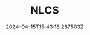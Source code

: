 ---
title: NLCS
summary: The proposed NLCS is a combined post-processing method that incorporates non-linearity and higher-order representation into the residual propagation to address intricate node relationships effectively.
tags:
  - Deep Learning
  - Graph
date: '2024-04-15T15:43:18.287503Z'

# Optional external URL for project (replaces project detail page).
external_link: ''

links:
  - icon: github
    icon_pack: fab
    url: https://gitlab.com/Shao1206/rels-dqn
# url_code: 'https://gitlab.com/Shao1206/rels-dqn'
---